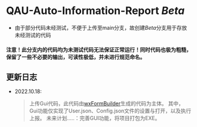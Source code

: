 # QAU-Auto-Information-Report *Beta*  
* 由于部分代码未经测试，不便于上传至main分支，故创建*Beta*分支用于存放未经测试的代码
#### **注意！此分支内的代码均为未测试代码无法保证正常运行！同时代码也极为粗糙，保留了一些不必要的输出，可读性极低，并未进行规范命名。**

## 更新日志
* 2022.10.18:  
  >上传Gui代码，此代码由[wxFormBuilder](https://github.com/wxFormBuilder/wxFormBuilder)生成的代码为主体。
  >其中，Gui功能仅实现了User.json、Config.json文件的设置与打开，以及执行上报。
  >未来计划.....：完善GUI功能，将项目打包为EXE。

